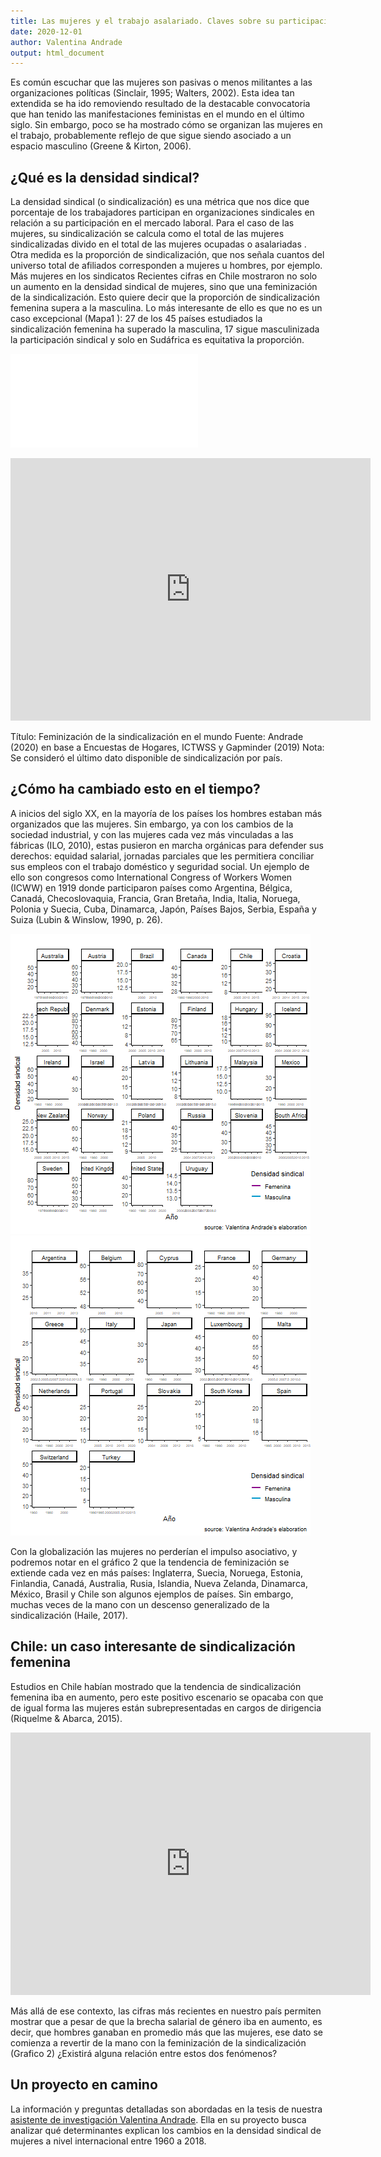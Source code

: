 ```yaml
---
title: Las mujeres y el trabajo asalariado. Claves sobre su participación sindical 
date: 2020-12-01
author: Valentina Andrade
output: html_document
---
```



<!--more-->

Es común escuchar que las mujeres son pasivas o menos militantes a las organizaciones políticas (Sinclair, 1995; Walters, 2002). Esta idea tan extendida se ha ido removiendo resultado de la destacable convocatoria que han tenido las manifestaciones feministas en el mundo en el último siglo. Sin embargo, poco se ha mostrado cómo se organizan las mujeres en el trabajo, probablemente reflejo de que sigue siendo asociado a un espacio masculino (Greene & Kirton, 2006).

## ¿Qué es la densidad sindical?

La densidad sindical (o sindicalización) es una métrica que nos dice que porcentaje de los trabajadores participan en organizaciones sindicales en relación a su participación en el mercado laboral. Para el caso de las mujeres, su sindicalización se calcula como el total de las mujeres sindicalizadas divido en el total de las mujeres ocupadas o asalariadas . Otra medida es la proporción de sindicalización, que nos señala cuantos del universo total de afiliados corresponden a mujeres u hombres, por ejemplo. 
Más mujeres en los sindicatos
Recientes cifras en Chile mostraron no solo un aumento en la densidad sindical de mujeres, sino que una feminización de la sindicalización. Esto quiere decir que la proporción de sindicalización femenina supera a la masculina. Lo más interesante de ello es que no es un caso excepcional (Mapa1 ): 27 de los 45 países estudiados la sindicalización femenina ha superado la masculina, 17 sigue masculinizada la participación sindical y solo en Sudáfrica es equitativa la proporción. 

![](map.html)

<center>
<iframe src="https://fabricadedatoslaborales.netlify.app/post/women-tradeunion/map.html" width="576" height="420" scrolling="no" frameborder="0" webkitallowfullscreen mozallowfullscreen allowfullscreen ></iframe>
</center>

Título: Feminización de la sindicalización en el mundo
Fuente: Andrade (2020) en base a Encuestas de Hogares, ICTWSS y Gapminder (2019)
Nota: Se consideró el último dato disponible de sindicalización por país.  

## ¿Cómo ha cambiado esto en el tiempo?

A inicios del siglo XX, en la mayoría de los países los hombres estaban más organizados que las mujeres. Sin embargo, ya con los cambios de la sociedad industrial, y con las mujeres cada vez más vinculadas a las fábricas (ILO, 2010), estas pusieron en marcha orgánicas para defender sus derechos: equidad salarial, jornadas parciales que les permitiera conciliar sus empleos con el trabajo doméstico y seguridad social. Un ejemplo de ello son congresos como International Congress of Workers Women (ICWW) en 1919 donde participaron países como Argentina, Bélgica, Canadá, Checoslovaquia, Francia, Gran Bretaña, India, Italia, Noruega, Polonia y Suecia, Cuba, Dinamarca, Japón, Países Bajos, Serbia, España y Suiza (Lubin & Winslow, 1990, p. 26). 

![](gif1.1.gif)
![](gif1.2.gif)

Con la globalización las mujeres no perderían el impulso asociativo, y podremos notar en el gráfico 2  que la tendencia de feminización se extiende cada vez en más países: Inglaterra, Suecia, Noruega, Estonia, Finlandia, Canadá, Australia, Rusia, Islandia, Nueva Zelanda, Dinamarca, México, Brasil y Chile son algunos ejemplos de países. Sin embargo, muchas veces de la mano con un descenso generalizado de la sindicalización (Haile, 2017).

## Chile: un caso interesante de sindicalización femenina 

Estudios en Chile habían mostrado que la tendencia de sindicalización femenina iba en aumento, pero este positivo escenario se opacaba con que de igual forma las mujeres están subrepresentadas  en cargos de dirigencia (Riquelme & Abarca, 2015). 

<center>
<iframe src="https://fabricadedatoslaborales.netlify.app/post/20-12-01-wowchemy-prize/map.html" width="576" height="420" scrolling="no" frameborder="0" webkitallowfullscreen mozallowfullscreen allowfullscreen ></iframe>
</center>

Más allá de ese contexto, las cifras más recientes en nuestro país permiten mostrar que a pesar de que la brecha salarial de género iba en aumento, es decir, que hombres ganaban en promedio más que las mujeres, ese dato se comienza a revertir de la mano con la feminización de la sindicalización (Grafico 2) ¿Existirá alguna relación entre estos dos fenómenos? 

## Un proyecto en camino
La información y preguntas detalladas son abordadas en la tesis de nuestra [asistente de investigación Valentina Andrade](https://valentinaandrade.github.io/tesis/). Ella en su proyecto busca analizar qué determinantes explican los cambios en la densidad sindical de mujeres a nivel internacional entre 1960 a 2018. 

